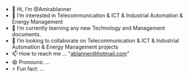 - 👋 Hi, I’m @Amirablanner
- 👀 I’m interested in Telecommunication & ICT & Industrial Automation & Energy Management 
- 🌱 I’m currently learning any new Technology and Management documents.
- 💞️ I’m looking to collaborate on Telecommunication & ICT & Industrial Automation & Energy Management projects
- 📫 How to reach me ... "ablanner@hotmail.com"
- 😄 Pronouns: ... 
- ⚡ Fun fact: ...

